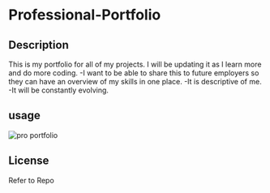 # Professional-Portfolio

## Description
This is my portfolio for all of my projects. I will be updating it as I learn more and do more coding.
-I want to be able to share this to future employers so they can have an overview of my skills in one place.
-It is descriptive of me.
-It will be constantly evolving.


## usage 
![pro portfolio](https://user-images.githubusercontent.com/119138458/208029806-d686c80e-81fb-446c-a064-b1a448a01020.jpg)


## License 
Refer to Repo

